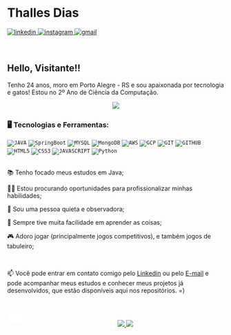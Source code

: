 

</br>
</br>

<div dsplay="inline-block">
 
 <h1 align="left">Thalles Dias</h1>
  <a href="https://www.linkedin.com/in/thallesdias/">
    <img align="lef" width="80px" src="https://i.ibb.co/RyZx12b/linkedin.png" alt="linkedin" style="vertical-align:top;">
  </a>
   <a href="https://www.instagram.com/thldias/">
    <img width="80px" src="https://i.ibb.co/qkGSp1D/instagram.png" alt="instagram" style="vertical-align:top;">
  </a> 
    </a>
   <a href="mailto:thallesdiask@gmail.com">
    <img width="80px" src="https://i.ibb.co/RgmQ2Bw/icons8-gmail-500.png" alt="gmail" style="vertical-align:top;">
  </a> 

</div>





</br>
</br>

## Hello, Visitante!!

Tenho 24 anos, moro em Porto Alegre - RS e sou apaixonada por tecnologia e gatos! Estou no 2º Ano de Ciência da Computação.

<p align="center">
  <img src="https://cdn.discordapp.com/attachments/845421129924739113/1052378574168010814/Bandolero.png" width="200">
</p>

### 🖥️ Tecnologias e Ferramentas: 

<code><img width="40px" src="https://cdn.jsdelivr.net/gh/devicons/devicon/icons/java/java-original.svg" title = "JAVA"/></code>
<code><img width="40px" src="https://cdn.jsdelivr.net/gh/devicons/devicon/icons/spring/spring-original.svg" title = "SpringBoot"/></code>
<code><img width="40px" src="https://cdn.jsdelivr.net/gh/devicons/devicon/icons/mysql/mysql-original.svg" title = "MYSQL"/></code>
<code><img width="40px" src="https://cdn.jsdelivr.net/gh/devicons/devicon/icons/mongodb/mongodb-original.svg" title = "MongoDB"/></code>
<code><img width="40px" src="https://cdn.jsdelivr.net/gh/devicons/devicon/icons/amazonwebservices/amazonwebservices-original.svg" title = "AWS"/></code>
<code><img width="40px" src="https://cdn.jsdelivr.net/gh/devicons/devicon/icons/googlecloud/googlecloud-original.svg" title = "GCP"/></code>
<code><img width="40px" src="https://cdn.jsdelivr.net/gh/devicons/devicon/icons/git/git-original.svg" title = "GIT"/></code>
<code><img width="40px" src="https://cdn.jsdelivr.net/gh/devicons/devicon/icons/github/github-original.svg" title = "GITHUB"/></code>
<code><img width="40px" src="https://cdn.jsdelivr.net/gh/devicons/devicon/icons/html5/html5-original-wordmark.svg" title = "HTML5"/></code>
<code><img width="40px" src="https://cdn.jsdelivr.net/gh/devicons/devicon/icons/css3/css3-original-wordmark.svg" title = "CSS3"/></code>
<code><img width="40px" src="https://cdn.jsdelivr.net/gh/devicons/devicon/icons/javascript/javascript-original.svg" title = "JAVASCRIPT"/></code>
<code><img width="40px" src="https://cdn.jsdelivr.net/gh/devicons/devicon/icons/python/python-original.svg" title = "Python"/></code>
</br>
</br>
<div display="inline-block">
 <p align="left">📚 Tenho focado meus estudos em Java;</p>
 <p align="left">🤞🏻 Estou procurando oportunidades para profissionalizar minhas habilidades;</p>
 <p align="left">👀 Sou uma pessoa quieta e observadora;</p>
 <p align="left">🧠 Sempre tive muita facilidade em aprender as coisas;</p>
 <p align="left">🎮 Adoro jogar (principalmente jogos competitivos), e também jogos de tabuleiro;</p>
</div>



</br>

📫 Você pode entrar em contato comigo pelo [Linkedin](https://www.linkedin.com/in/thallesdias/) ou pelo [E-mail](thallesdiask@gmail.com) e pode acompanhar meus estudos e conhecer meus projetos já desenvolvidos, que estão disponíveis aqui nos repositórios. =)

</br>

<a href="https://www.linkedin.com/in/thallesdias" target="_blank"><img align="left" alt="LinkedIn" width="22px" src="https://github.com/Aakarsh-B/trying-repos/blob/master/linkedin.svg" />
<a href="https://www.instagram.com/thldias/" target="_blank"><img align="left" alt="Instagram" width="22px" src="https://github.com/Aakarsh-B/trying-repos/blob/master/insta.svg" />




##
<p align="center">
<a href="https://github.com/KrtOwl">
<img height="150em" src="https://github-readme-stats.vercel.app/api?username=KrtOwl&show_icons=true&theme=dracula&include_all_commits=true&count_private=true"/>
<img height="150em" src="https://github-readme-stats.vercel.app/api/top-langs/?username=KrtOwl&layout=compact&langs_count=7&theme=dracula"/>
</a>
</p>
